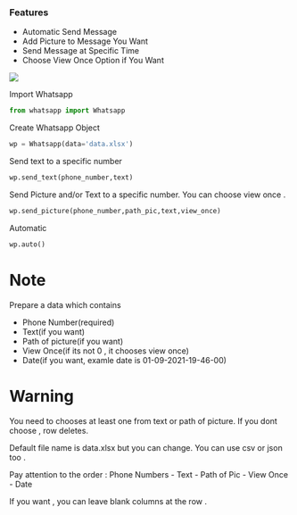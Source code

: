 ### Features

- Automatic Send Message 
- Add Picture  to Message You Want
- Send Message at Specific Time
- Choose View Once Option if You Want

![](https://camo.githubusercontent.com/38f5db5524ba43e7262dfbca1f7d3631ba127fb1596785dfd707d5fc671821c9/687474703a2f2f466f7254686542616467652e636f6d2f696d616765732f6261646765732f6d6164652d776974682d707974686f6e2e737667) 

Import Whatsapp 
```python
from whatsapp import Whatsapp
```

Create Whatsapp Object
```python
wp = Whatsapp(data='data.xlsx') 
```

Send text to a specific number
```python
wp.send_text(phone_number,text)
```

Send Picture and/or Text to a specific number. You can choose view once .
```python
wp.send_picture(phone_number,path_pic,text,view_once)
```

Automatic 
```python
wp.auto()
```


# Note

Prepare a data which contains 
- Phone Number(required)
- Text(if you want)
- Path of picture(if you want)
- View Once(if its not 0 , it chooses view once)
- Date(if you want, examle date is 01-09-2021-19-46-00)

# Warning 

You need to chooses at least one from  text or path of picture. If you dont choose , row deletes.

Default file name is data.xlsx but you can change. You can use csv or json too .

Pay attention to the order : Phone Numbers - Text - Path of Pic - View Once - Date

If you want , you can leave blank columns at the row .

